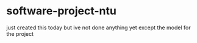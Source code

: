 # software-project-ntu
 just created this today but ive not done anything yet except the model for the project
